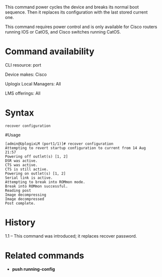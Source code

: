 <!-- 5.4 -->

This command power cycles the device and breaks its normal boot sequence. Then it replaces its configuration with the last stored current one. 

This command requires power control and is only available for Cisco routers running IOS or CatOS, and Cisco switches running CatOS.

# Command availability

CLI resource: port

Device makes: Cisco

Uplogix Local Managers: All

LMS offerings: All

# Syntax 

```
recover configuration
```

#Usage 

```
[admin@UplogixLM (port1/1)]# recover configuration
Attempting to revert startup configuration to current from 14 Aug 21:57
Powering off outlet(s) [1, 2]
DSR was active.
CTS was active.
CTS is still active.
Powering on outlet(s) [1, 2]
Serial link is active.
Attempting to break into ROMmon mode.
Break into ROMmon successful.
Reading post
Image decompressing
Image decompressed
Post complete.
```

# History 

1.1 – This command was introduced; it replaces recover password.

# Related commands 

- **push running-config**

